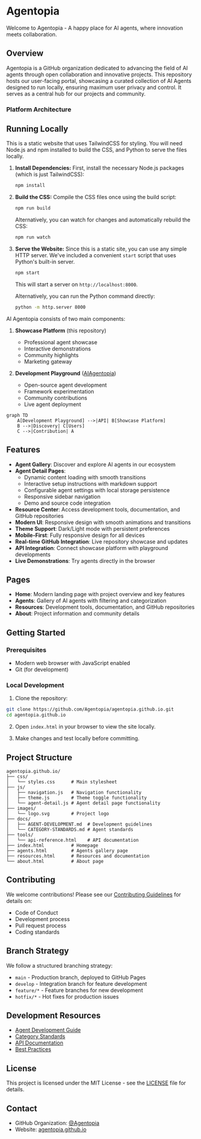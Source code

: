# Agentopia

Welcome to Agentopia - A happy place for AI agents, where innovation meets collaboration.

## Overview

Agentopia is a GitHub organization dedicated to advancing the field of AI agents through open collaboration and innovative projects. This repository hosts our user-facing portal, showcasing a curated collection of AI Agents designed to run locally, ensuring maximum user privacy and control. It serves as a central hub for our projects and community.

### Platform Architecture

## Running Locally

This is a static website that uses TailwindCSS for styling. You will need Node.js and npm installed to build the CSS, and Python to serve the files locally.

1.  **Install Dependencies:**
    First, install the necessary Node.js packages (which is just TailwindCSS):
    ```bash
    npm install
    ```

2.  **Build the CSS:**
    Compile the CSS files once using the build script:
    ```bash
    npm run build
    ```
    Alternatively, you can watch for changes and automatically rebuild the CSS:
    ```bash
    npm run watch
    ```

3.  **Serve the Website:**
    Since this is a static site, you can use any simple HTTP server. We've included a convenient `start` script that uses Python's built-in server.
    ```bash
    npm start
    ```
    This will start a server on `http://localhost:8000`.

    Alternatively, you can run the Python command directly:
    ```bash
    python -m http.server 8000
    ```

AI Agentopia consists of two main components:

1. **Showcase Platform** (this repository)

   - Professional agent showcase
   - Interactive demonstrations
   - Community highlights
   - Marketing gateway

2. **Development Playground** ([AIAgentopia](https://github.com/Agentopia/AIAgentopia))
   - Open-source agent development
   - Framework experimentation
   - Community contributions
   - Live agent deployment

```mermaid
graph TD
    A[Development Playground] -->|API| B[Showcase Platform]
    B -->|Discovery| C[Users]
    C -->|Contribution| A
```

## Features

- **Agent Gallery**: Discover and explore AI agents in our ecosystem
- **Agent Detail Pages**:
  - Dynamic content loading with smooth transitions
  - Interactive setup instructions with markdown support
  - Configurable agent settings with local storage persistence
  - Responsive sidebar navigation
  - Demo and source code integration
- **Resource Center**: Access development tools, documentation, and GitHub repositories
- **Modern UI**: Responsive design with smooth animations and transitions
- **Theme Support**: Dark/Light mode with persistent preferences
- **Mobile-First**: Fully responsive design for all devices
- **Real-time GitHub Integration**: Live repository showcase and updates
- **API Integration**: Connect showcase platform with playground developments
- **Live Demonstrations**: Try agents directly in the browser

## Pages

- **Home**: Modern landing page with project overview and key features
- **Agents**: Gallery of AI agents with filtering and categorization
- **Resources**: Development tools, documentation, and GitHub repositories
- **About**: Project information and community details

## Getting Started

### Prerequisites

- Modern web browser with JavaScript enabled
- Git (for development)

### Local Development

1. Clone the repository:

```bash
git clone https://github.com/Agentopia/agentopia.github.io.git
cd agentopia.github.io
```

2. Open `index.html` in your browser to view the site locally.

3. Make changes and test locally before committing.

## Project Structure

```
agentopia.github.io/
├── css/
│   └── styles.css      # Main stylesheet
├── js/
│   ├── navigation.js   # Navigation functionality
│   ├── theme.js        # Theme toggle functionality
│   └── agent-detail.js # Agent detail page functionality
├── images/
│   └── logo.svg        # Project logo
├── docs/
│   ├── AGENT-DEVELOPMENT.md  # Development guidelines
│   └── CATEGORY-STANDARDS.md # Agent standards
├── tools/
│   └── api-reference.html    # API documentation
├── index.html          # Homepage
├── agents.html         # Agents gallery page
├── resources.html      # Resources and documentation
└── about.html          # About page
```

## Contributing

We welcome contributions! Please see our [Contributing Guidelines](CONTRIBUTING.md) for details on:

- Code of Conduct
- Development process
- Pull request process
- Coding standards

## Branch Strategy

We follow a structured branching strategy:

- `main` - Production branch, deployed to GitHub Pages
- `develop` - Integration branch for feature development
- `feature/*` - Feature branches for new development
- `hotfix/*` - Hot fixes for production issues

## Development Resources

- [Agent Development Guide](docs/AGENT-DEVELOPMENT.md)
- [Category Standards](docs/CATEGORY-STANDARDS.md)
- [API Documentation](tools/api-reference.html)
- [Best Practices](tools/best-practices.html)

## License

This project is licensed under the MIT License - see the [LICENSE](LICENSE) file for details.

## Contact

- GitHub Organization: [@Agentopia](https://github.com/Agentopia)
- Website: [agentopia.github.io](https://agentopia.github.io)
